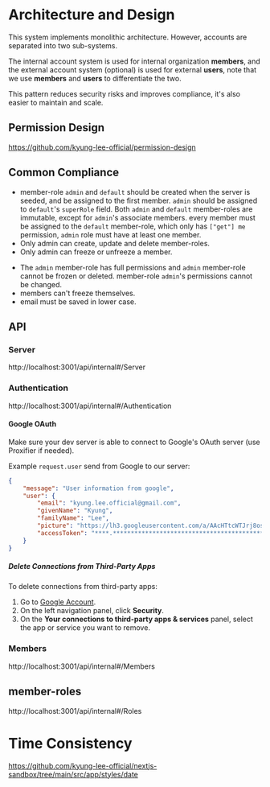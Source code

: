 # Architecture and Design

This system implements monolithic architecture. However, accounts are separated into two sub-systems.

The internal account system is used for internal organization **members**, and the external account system (optional) is used for external **users**, note that we use **members** and **users** to differentiate the two.

This pattern reduces security risks and improves compliance, it's also easier to maintain and scale.

## Permission Design

https://github.com/kyung-lee-official/permission-design

## Common Compliance

-   member-role `admin` and `default` should be created when the server is seeded, and be assigned to the first member. `admin` should be assigned to `default`'s `superRole` field. Both `admin` and `default` member-roles are immutable, except for `admin`'s associate members. every member must be assigned to the `default` member-role, which only has `["get"] me` permission, `admin` role must have at least one member.
-   Only admin can create, update and delete member-roles.
-   Only admin can freeze or unfreeze a member.
<!-- -   The `admin` member-role must be verified before performing any actions. -->
-   The `admin` member-role has full permissions and `admin` member-role cannot be frozen or deleted. member-role `admin`'s permissions cannot be changed.
-   members can't freeze themselves.
-   email must be saved in lower case.

## API

### Server

http://localhost:3001/api/internal#/Server

### Authentication

http://localhost:3001/api/internal#/Authentication

#### Google OAuth

Make sure your dev server is able to connect to Google's OAuth server (use Proxifier if needed).

Example `request.user` send from Google to our server:

```json
{
	"message": "User information from google",
	"user": {
		"email": "kyung.lee.official@gmail.com",
		"givenName": "Kyung",
		"familyName": "Lee",
		"picture": "https://lh3.googleusercontent.com/a/AAcHTtcWTJrj8osBrYMrYErRMM7g6UmmOWegJpP0PSA5fXxmJw=s96-c",
		"accessToken": "****.****************************************************************************************************************************************************************************************************************"
	}
}
```

##### Delete Connections from Third-Party Apps

To delete connections from third-party apps:

1. Go to [Google Account](https://myaccount.google.com/).
1. On the left navigation panel, click **Security**.
1. On the **Your connections to third-party apps & services** panel, select the app or service you want to remove.

### Members

http://localhost:3001/api/internal#/Members

## member-roles

http://localhost:3001/api/internal#/Roles

# Time Consistency

https://github.com/kyung-lee-official/nextjs-sandbox/tree/main/src/app/styles/date

